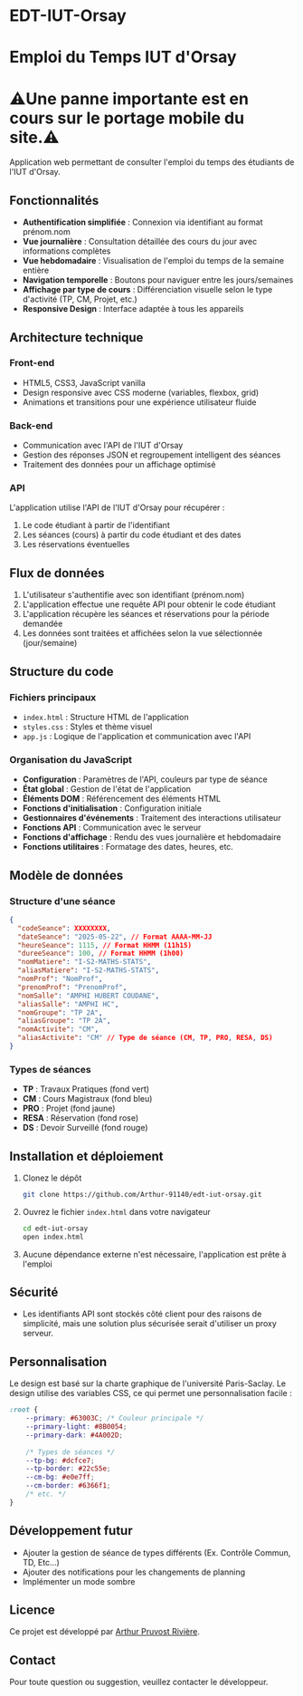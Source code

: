 # EDT-IUT-Orsay
# Emploi du Temps IUT d'Orsay
# ⚠️Une panne importante est en cours sur le portage mobile du site.⚠️

Application web permettant de consulter l'emploi du temps des étudiants de l'IUT d'Orsay.


## Fonctionnalités

- **Authentification simplifiée** : Connexion via identifiant au format prénom.nom
- **Vue journalière** : Consultation détaillée des cours du jour avec informations complètes
- **Vue hebdomadaire** : Visualisation de l'emploi du temps de la semaine entière
- **Navigation temporelle** : Boutons pour naviguer entre les jours/semaines
- **Affichage par type de cours** : Différenciation visuelle selon le type d'activité (TP, CM, Projet, etc.)
- **Responsive Design** : Interface adaptée à tous les appareils

## Architecture technique

### Front-end
- HTML5, CSS3, JavaScript vanilla
- Design responsive avec CSS moderne (variables, flexbox, grid)
- Animations et transitions pour une expérience utilisateur fluide

### Back-end
- Communication avec l'API de l'IUT d'Orsay
- Gestion des réponses JSON et regroupement intelligent des séances
- Traitement des données pour un affichage optimisé

### API
L'application utilise l'API de l'IUT d'Orsay pour récupérer :
1. Le code étudiant à partir de l'identifiant
2. Les séances (cours) à partir du code étudiant et des dates
3. Les réservations éventuelles

## Flux de données

1. L'utilisateur s'authentifie avec son identifiant (prénom.nom)
2. L'application effectue une requête API pour obtenir le code étudiant
3. L'application récupère les séances et réservations pour la période demandée
4. Les données sont traitées et affichées selon la vue sélectionnée (jour/semaine)

## Structure du code

### Fichiers principaux
- `index.html` : Structure HTML de l'application
- `styles.css` : Styles et thème visuel
- `app.js` : Logique de l'application et communication avec l'API

### Organisation du JavaScript
- **Configuration** : Paramètres de l'API, couleurs par type de séance
- **État global** : Gestion de l'état de l'application
- **Éléments DOM** : Référencement des éléments HTML
- **Fonctions d'initialisation** : Configuration initiale
- **Gestionnaires d'événements** : Traitement des interactions utilisateur
- **Fonctions API** : Communication avec le serveur
- **Fonctions d'affichage** : Rendu des vues journalière et hebdomadaire
- **Fonctions utilitaires** : Formatage des dates, heures, etc.

## Modèle de données

### Structure d'une séance
```json
{
  "codeSeance": XXXXXXXX,
  "dateSeance": "2025-05-22", // Format AAAA-MM-JJ
  "heureSeance": 1115, // Format HHMM (11h15)
  "dureeSeance": 100, // Format HHMM (1h00)
  "nomMatiere": "I-S2-MATHS-STATS",
  "aliasMatiere": "I-S2-MATHS-STATS",
  "nomProf": "NomProf",
  "prenomProf": "PrenomProf",
  "nomSalle": "AMPHI HUBERT COUDANE",
  "aliasSalle": "AMPHI HC",
  "nomGroupe": "TP 2A",
  "aliasGroupe": "TP 2A",
  "nomActivite": "CM",
  "aliasActivite": "CM" // Type de séance (CM, TP, PRO, RESA, DS)
}
```

### Types de séances
- **TP** : Travaux Pratiques (fond vert)
- **CM** : Cours Magistraux (fond bleu)
- **PRO** : Projet (fond jaune)
- **RESA** : Réservation (fond rose)
- **DS** : Devoir Surveillé (fond rouge)

## Installation et déploiement

1. Clonez le dépôt
   ```bash
   git clone https://github.com/Arthur-91140/edt-iut-orsay.git
   ```

2. Ouvrez le fichier `index.html` dans votre navigateur
   ```bash
   cd edt-iut-orsay
   open index.html
   ```

3. Aucune dépendance externe n'est nécessaire, l'application est prête à l'emploi

## Sécurité

- Les identifiants API sont stockés côté client pour des raisons de simplicité, mais une solution plus sécurisée serait d'utiliser un proxy serveur.

## Personnalisation

Le design est basé sur la charte graphique de l'université Paris-Saclay.
Le design utilise des variables CSS, ce qui permet une personnalisation facile :

```css
:root {
    --primary: #63003C; /* Couleur principale */
    --primary-light: #8B0054;
    --primary-dark: #4A002D;
    
    /* Types de séances */
    --tp-bg: #dcfce7;
    --tp-border: #22c55e;
    --cm-bg: #e0e7ff;
    --cm-border: #6366f1;
    /* etc. */
}
```

## Développement futur

- Ajouter la gestion de séance de types différents (Ex. Contrôle Commun, TD, Etc...)
- Ajouter des notifications pour les changements de planning
- Implémenter un mode sombre

## Licence

Ce projet est développé par [Arthur Pruvost Rivière](https://github.com/Arthur-91140).

## Contact

Pour toute question ou suggestion, veuillez contacter le développeur.
